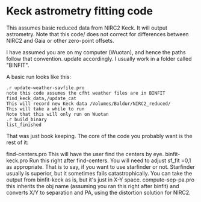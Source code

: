 # Keck astrometry fitting code

This assumes basic reduced data from NIRC2 Keck. It will output astrometry. Note that this code/ does not correct for differences between NIRC2 and Gaia or other zero-point offsets. 

I have assumed you are on my computer (Wuotan), and hence the paths follow that convention. update accordingly. I usually work in a folder called "BINFIT". 

A basic run looks like this:

    .r update-weather-savfile.pro
    note this code assumes the cfht weather files are in BINFIT
    find_keck_data,/update_cat
    This will record new Keck data /Volumes/Baldur/NIRC2_reduced/
    This will take a while to run
    Note that this will only run on Wuotan
    .r build_binary
    list_finished

That was just book keeping. The core of the code you probably want is the rest of it:

find-centers.pro
     This will have the user find the centers by eye. 
binfit-keck.pro
     Run this right after find-centers. You will need to adjust sf_fit =0,1 as appropriate. That is to say, if you want to use starfinder or not. Starfinder usually is superior, but it sometimes fails catastrophically. 
     You can take the output from binfit-keck as is, but it's just in X-Y space. 
compute-sep-pa.pro
     this inherits the obj name (assuming you ran this right after binfit) and converts X/Y to separation and PA, using the distortion solution for NIRC2. 
